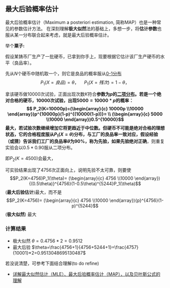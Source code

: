 ## 最大后验概率估计
最大后验概率估计（Maximum a posteriori estimation, 简称MAP）也是一种常见的参数估计方法。
在深刻理解**极大似然**法的基础上，多想一步，将**估计参数**也服从某一分布联合起来考虑，就是最大后验概率估计。

举个**粟子:**

假设某铸币厂生产了一批硬币，已拿到你手上，现要根据它估计该厂生产硬币的水平（良品率）。

先从$N$个硬币中随机取一个，则它是良品的概率服从[0-1分布](math/statics/files/0-1.md)
$$
P_1(X=良品)=\theta，\quad P_1(X=残次)=1-\theta， 
$$

拿该硬币做$10000$次试验，正面出现次数$K$符合**参数为$p$**的[二项分布](math/statics/files/bin.md)。若是一个绝对合格的硬币，$10000$次试验，出现$5000=10000*p$的概率：
$$
P_2(K=10000p)=(\begin{array}{c} 10000p \\10000 \end{array})p^{10000p}(1-p)^{(10000(1-p))}=
\\ (\begin{array}{c} 5000 \\10000 \end{array})0.5^{10000}$$
最大，若试验次数继续增加它将更趋近于中位数。但硬币不可能是绝对合格的理想状态，它的合格程度服从$P_1(X=\theta)$分布，与工厂的良品率一致对应，假设经验（或猜）告诉我们工厂的良品率$\theta$为$90\%$，称为先验，如果先验**绝对正确**，则重复实验会以$0.5*0.90$服从二项分布。

即$P_2(K=4500)$会最大，

可实验结果出现了$4756$次正面向上，说明先验不太可靠，则要使
$$P_2(K=4756)P_1(\theta)= (\begin{array}{c} 4756 \\10000 \end{array}){(0.5\theta)}^{4756}(1-0.5\theta)^{5244}P_1(\theta)$$
(**最大后验估计**)最大，而不是
$$P_2(K=4756)= (\begin{array}{c} 4756 \\10000 \end{array}){p}^{4756}(1-p)^{5244}$$
(**极大似然**) 最大

### 计算结果
- 极大似然
	$\theta=0.4756*2=0.9512$
- 最大后验
	$\theta=\frac{4756+1}{4756+5244+1}=\frac{4757}{10001}*2=0.9513048695130487$

若没说清楚，可参考下面结合理解(to do refine)
- [详解最大似然估计（MLE）、最大后验概率估计（MAP），以及贝叶斯公式的理解](https://blog.csdn.net/u011508640/article/details/72815981)
